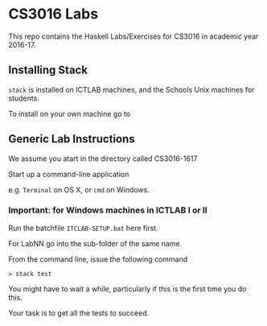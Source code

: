 # CS3016 Labs

This repo contains the Haskell Labs/Exercises for CS3016 in academic year 2016-17.

## Installing Stack

`stack` is installed on ICTLAB machines,
and the Schools Unix machines for students.

To install on your own machine go to

## Generic Lab Instructions

We assume you atart in the directory called CS3016-1617

Start up a command-line application

e.g. `Terminal` on OS X, or `cmd` on Windows.

### Important: for Windows machines in ICTLAB I or II

Run the batchfile `ITCLAB-SETUP.bat` here first.

For LabNN go into the sub-folder of the same name.

From the command line, issue the following command

```
> stack test
```

You might have to wait a while, 
particularly if this is the first time you do this.

Your task is to get all the tests to succeed.


